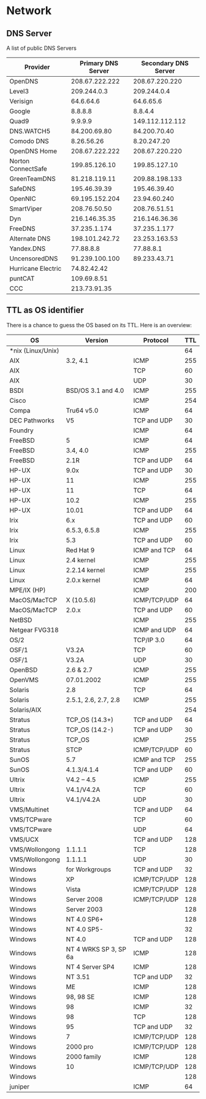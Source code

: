 # Network

## DNS Server

A list of public DNS Servers

|Provider|Primary DNS Server|Secondary DNS Server|
|---|---|---|
|OpenDNS|208.67.222.222|208.67.220.220|
|Level3|209.244.0.3|209.244.0.4|
|Verisign|64.6.64.6|64.6.65.6|
|Google|8.8.8.8|8.8.4.4|
|Quad9|9.9.9.9|149.112.112.112|
|DNS.WATCH5|84.200.69.80|84.200.70.40|
|Comodo DNS|8.26.56.26|8.20.247.20|
|OpenDNS Home|208.67.222.222|208.67.220.220|
|Norton ConnectSafe|199.85.126.10|199.85.127.10|
|GreenTeamDNS|81.218.119.11|209.88.198.133|
|SafeDNS|195.46.39.39|195.46.39.40|
|OpenNIC|69.195.152.204|23.94.60.240|
|SmartViper|208.76.50.50|208.76.51.51|
|Dyn|216.146.35.35|216.146.36.36|
|FreeDNS|37.235.1.174|37.235.1.177|
|Alternate DNS|198.101.242.72|23.253.163.53|
|Yandex.DNS|77.88.8.8|77.88.8.1|
|UncensoredDNS|91.239.100.100|89.233.43.71|
|Hurricane Electric|74.82.42.42| ||
|puntCAT|109.69.8.51||
|CCC|213.73.91.35||

## TTL as OS identifier

There is a chance to guess the OS based on its TTL.
Here is an overview:

|OS | Version | Protocol | TTL |
|------|---------|----|-----|
| *nix (Linux/Unix)| | | 64  |
|AIX | 3.2, 4.1 | ICMP | 255 |
|AIX | |  TCP | 60 |
|AIX | |  UDP | 30 |
|BSDI | BSD/OS 3.1 and 4.0 | ICMP | 255 |
|Cisco | | ICMP | 254 |
|Compa | Tru64 v5.0 | ICMP | 64 |
|DEC Pathworks | V5 | TCP and UDP | 30|
|Foundry | | ICMP | 64|
|FreeBSD | 5 | ICMP | 64|
|FreeBSD | 3.4, 4.0 | ICMP | 255|
|FreeBSD | 2.1R | TCP and UDP | 64|
|HP-UX | 9.0x | TCP and UDP | 30|
|HP-UX | 11 | ICMP | 255|
|HP-UX | 11 | TCP | 64|
|HP-UX | 10.2 | ICMP | 255|
|HP-UX | 10.01 | TCP and UDP | 64|
|Irix | 6.x | TCP and UDP | 60|
|Irix | 6.5.3, 6.5.8 | ICMP | 255|
|Irix | 5.3 | TCP and UDP | 60|
|Linux | Red Hat 9 | ICMP and TCP | 64|
|Linux | 2.4 kernel | ICMP | 255|
|Linux | 2.2.14 kernel | ICMP | 255|
|Linux | 2.0.x kernel | ICMP | 64|
|MPE/IX (HP) | | ICMP | 200|
|MacOS/MacTCP | X (10.5.6) | ICMP/TCP/UDP | 64|
|MacOS/MacTCP | 2.0.x | TCP and UDP | 60|
|NetBSD || ICMP | 255|
|Netgear FVG318 || ICMP and UDP | 64|
|OS/2 | |TCP/IP 3.0 | 64|
|OSF/1 | V3.2A | TCP | 60|
|OSF/1 | V3.2A | UDP | 30|
|OpenBSD | 2.6 & 2.7 | ICMP | 255|
|OpenVMS | 07.01.2002 | ICMP | 255|
|Solaris | 2.8 | TCP | 64|
|Solaris | 2.5.1, 2.6, 2.7, 2.8 | ICMP | 255|
|Solaris/AIX || | 254 |
|Stratus | TCP_OS (14.3+) | TCP and UDP | 64|
|Stratus | TCP_OS (14.2-) | TCP and UDP | 30|
|Stratus | TCP_OS | ICMP | 255|
|Stratus | STCP | ICMP/TCP/UDP | 60|
|SunOS | 5.7 | ICMP and TCP | 255|
|SunOS | 4.1.3/4.1.4 | TCP and UDP | 60|
|Ultrix | V4.2 – 4.5 | ICMP | 255|
|Ultrix | V4.1/V4.2A | TCP | 60|
|Ultrix | V4.1/V4.2A | UDP | 30|
|VMS/Multinet || TCP and UDP | 64|
|VMS/TCPware | |TCP | 60|
|VMS/TCPware | |UDP | 64|
|VMS/UCX | |TCP and UDP | 128|
|VMS/Wollongong | 1.1.1.1 | TCP | 128|
|VMS/Wollongong | 1.1.1.1 | UDP | 30|
|Windows | for Workgroups | TCP and UDP | 32|
|Windows | XP | ICMP/TCP/UDP | 128|
|Windows | Vista | ICMP/TCP/UDP | 128|
|Windows | Server 2008 | ICMP/TCP/UDP | 128|
|Windows | Server 2003 || 128|
|Windows | NT 4.0 SP6+ || 128|
|Windows | NT 4.0 SP5- | |32|
|Windows | NT 4.0 | TCP and UDP | 128|
|Windows | NT 4 WRKS SP 3, SP 6a | ICMP | 128|
|Windows | NT 4 Server SP4 | ICMP | 128|
|Windows | NT 3.51 | TCP and UDP | 32|
|Windows | ME | ICMP | 128|
|Windows | 98, 98 SE | ICMP | 128|
|Windows | 98 | ICMP | 32|
|Windows | 98 | TCP | 128|
|Windows | 95 | TCP and UDP | 32|
|Windows | 7 | ICMP/TCP/UDP | 128|
|Windows | 2000 pro | ICMP/TCP/UDP | 128|
|Windows | 2000 family | ICMP | 128|
|Windows | 10 | ICMP/TCP/UDP | 128|
| Windows |   |        | 128 |
|juniper || ICMP | 64|
